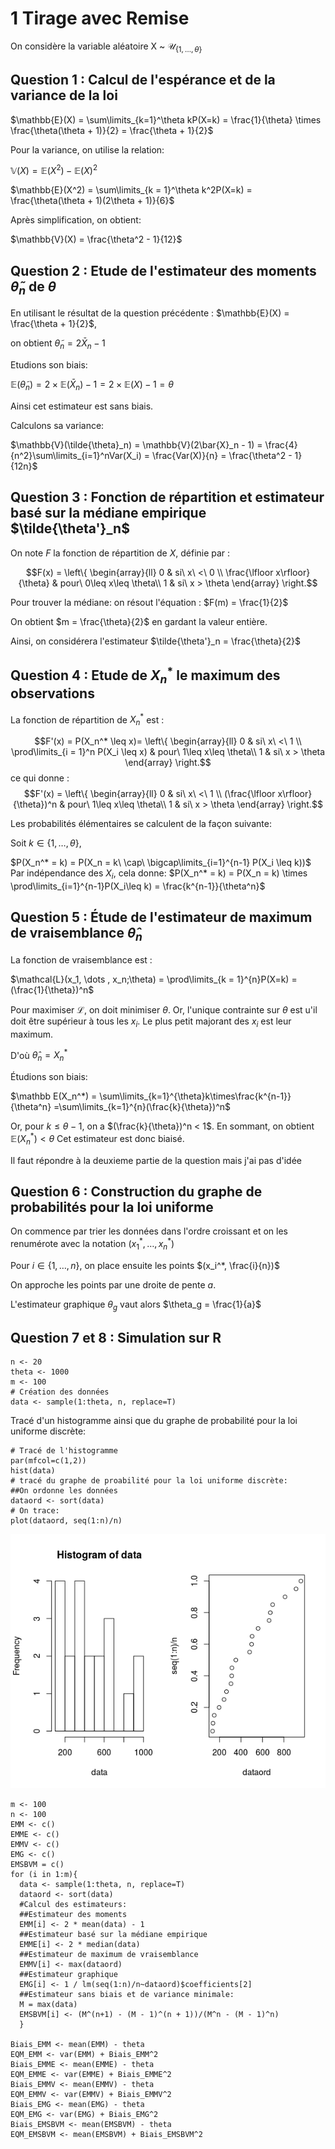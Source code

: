 
# 1 Tirage avec Remise

On considère la variable aléatoire X ~ $\mathcal{U}_{\{1,\dots,\theta\}}$

## Question 1 : Calcul de l'espérance et de la variance de la loi

$\mathbb{E}(X) = \sum\limits_{k=1}^\theta kP(X=k) = \frac{1}{\theta} \times \frac{\theta(\theta + 1)}{2} = \frac{\theta + 1}{2}$

Pour la variance, on utilise la relation:

$\mathbb{V}(X) = \mathbb{E}(X^2) - \mathbb{E}(X)^2$

$\mathbb{E}(X^2) = \sum\limits_{k = 1}^\theta k^2P(X=k) = \frac{\theta(\theta + 1)(2\theta + 1)}{6}$

Après simplification, on obtient:

$\mathbb{V}(X) = \frac{\theta^2 - 1}{12}$

## Question 2 : Etude de l'estimateur des moments $\tilde{\theta}_n$ de $\theta$ 

En utilisant le résultat de la question précédente : $\mathbb{E}(X) = \frac{\theta + 1}{2}$,

on obtient $\tilde{\theta}_n = 2\bar{X}_n - 1$

Etudions son biais:

$\mathbb{E}(\tilde{\theta}_n) = 2 \times \mathbb{E}(\bar{X}_n) - 1 = 2 \times \mathbb{E}(X) - 1 = \theta$

Ainsi cet estimateur est sans biais.

Calculons sa variance:

$\mathbb{V}(\tilde{\theta}_n) = \mathbb{V}(2\bar{X}_n - 1) = \frac{4}{n^2}\sum\limits_{i=1}^nVar(X_i) = \frac{Var(X)}{n} = \frac{\theta^2 - 1}{12n}$

## Question 3 : Fonction de répartition et estimateur basé sur la médiane empirique $\tilde{\theta'}_n$

On note $F$ la fonction de répartition de $X$, définie par :


$$F(x) = \left\{
	\begin{array}{ll}
		0 & si\ x\ <\ 0 \\
		\frac{\lfloor x\rfloor}{\theta} & pour\ 0\leq x\leq \theta\\
		1 & si\ x > \theta
	\end{array}
\right.$$

Pour trouver la médiane: on résout l'équation : $F(m) = \frac{1}{2}$

On obtient $m = \frac{\theta}{2}$ en gardant la valeur entière.

Ainsi, on considérera l'estimateur $\tilde{\theta'}_n = \frac{\theta}{2}$

## Question 4 : Etude de $X_n^*$ le maximum des observations

La fonction de répartition de $X_n^*$ est :

$$F'(x) = P(X_n^* \leq x)= \left\{
	\begin{array}{ll}
		0 & si\ x\ <\ 1 \\
		\prod\limits_{i = 1}^n P(X_i \leq x) & pour\ 1\leq x\leq \theta\\
		1 & si\ x > \theta
	\end{array}
\right.$$
ce qui donne :
$$F'(x) =  \left\{
	\begin{array}{ll}
		0 & si\ x\ <\ 1 \\
		(\frac{\lfloor x\rfloor}{\theta})^n & pour\ 1\leq x\leq \theta\\
		1 & si\ x > \theta
	\end{array}
\right.$$

Les probabilités élémentaires se calculent de la façon suivante:

Soit $k \in \{1, \dots, \theta\}$, 

$P(X_n^* = k) = P(X_n = k\ \cap\ \bigcap\limits_{i=1}^{n-1} P(X_i \leq k))$
Par indépendance des $X_i$, cela donne:
$P(X_n^* = k) = P(X_n = k) \times \prod\limits_{i=1}^{n-1}P(X_i\leq k) = \frac{k^{n-1}}{\theta^n}$

## Question 5 :  Étude de l'estimateur de maximum de vraisemblance $\hat\theta_n$

La fonction de vraisemblance est :

$\mathcal{L}(x_1, \dots , x_n;\theta) = \prod\limits_{k = 1}^{n}P(X=k) = (\frac{1}{\theta})^n$

Pour maximiser $\mathcal L$, on doit minimiser $\theta$. Or, l'unique contrainte sur $\theta$ est u'il doit être supérieur à tous les $x_i$.
Le plus petit majorant des $x_i$ est leur maximum.

D'où $\hat\theta_n = X_n^*$

Étudions son biais:

$\mathbb E(X_n^*) = \sum\limits_{k=1}^{\theta}k\times\frac{k^{n-1}}{\theta^n} =\sum\limits_{k=1}^{n}(\frac{k}{\theta})^n$

Or, pour $k \leq \theta-1$, on a  $(\frac{k}{\theta})^n < 1$. En sommant, on obtient $\mathbb E(X_n^*) < \theta$
Cet estimateur est donc biaisé. 

Il faut répondre à la deuxieme partie de la question mais j'ai pas d'idée

## Question 6 : Construction du graphe de probabilités pour la loi uniforme

On commence par trier les données dans l'ordre croissant et on les renumérote avec la notation $(x_1^*, \dots , x_n^*)$

Pour $i \in \{1, \dots, n\}$, on place ensuite les points $(x_i^*, \frac{i}{n})$

On approche les points par une droite de pente $a$.

L'estimateur graphique $\theta_g$ vaut alors $\theta_g = \frac{1}{a}$

## Question 7 et 8 : Simulation sur R


```{r}
n <- 20
theta <- 1000
m <- 100
# Création des données
data <- sample(1:theta, n, replace=T)
```

Tracé d'un histogramme ainsi que du graphe de probabilité pour la loi uniforme discrète:

```{r}
# Tracé de l'histogramme
par(mfcol=c(1,2))
hist(data)
# tracé du graphe de proabilité pour la loi uniforme discrète:
##On ordonne les données
dataord <- sort(data)
# On trace:
plot(dataord, seq(1:n)/n)
```

![](https://raw.githubusercontent.com/nicolasbon38/TP-PMS/master/histo%20et%20graphe%20de%20proba.png)


```{r}
m <- 100
n <- 100
EMM <- c()
EMME <- c()
EMMV <- c()
EMG <- c()
EMSBVM = c()
for (i in 1:m){
  data <- sample(1:theta, n, replace=T)
  dataord <- sort(data)
  #Calcul des estimateurs:
  ##Estimateur des moments
  EMM[i] <- 2 * mean(data) - 1
  ##Estimateur basé sur la médiane empirique
  EMME[i] <- 2 * median(data)
  ##Estimateur de maximum de vraisemblance
  EMMV[i] <- max(dataord)
  ##Estimateur graphique
  EMG[i] <- 1 / lm(seq(1:n)/n~dataord)$coefficients[2]
  ##Estimateur sans biais et de variance minimale:
  M = max(data)
  EMSBVM[i] <- (M^(n+1) - (M - 1)^(n + 1))/(M^n - (M - 1)^n)
  }
  
Biais_EMM <- mean(EMM) - theta
EQM_EMM <- var(EMM) + Biais_EMM^2
Biais_EMME <- mean(EMME) - theta
EQM_EMME <- var(EMME) + Biais_EMME^2
Biais_EMMV <- mean(EMMV) - theta
EQM_EMMV <- var(EMMV) + Biais_EMMV^2
Biais_EMG <- mean(EMG) - theta
EQM_EMG <- var(EMG) + Biais_EMG^2
Biais_EMSBVM <- mean(EMSBVM) - theta
EQM_EMSBVM <- mean(EMSBVM) + Biais_EMSBVM^2
```






<!--stackedit_data:
eyJoaXN0b3J5IjpbLTI3MzYxMDUxMywtMTAxMTc4NTkzOSwxMD
A3MzEzOTM3LDkyMTQzMTQ2Nl19
-->

